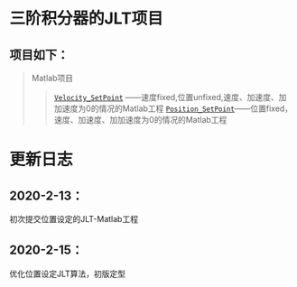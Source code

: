 三阶积分器的JLT项目
====
项目如下：
------- 
>Matlab项目
>>[`Velocity_SetPoint`](https://github.com/DistantUtopia/JerkLimitedTrajectory/tree/master/Velocity_SetPoint) ——速度fixed,位置unfixed,速度、加速度、加加速度为0的情况的Matlab工程
>>[`Position_SetPoint`](https://github.com/DistantUtopia/JerkLimitedTrajectory/blob/master/Position_SetPoint)——位置fixed，速度、加速度、加加速度为0的情况的Matlab工程

更新日志
====

2020-2-13：
------- 
初次提交位置设定的JLT-Matlab工程

2020-2-15：
------- 
优化位置设定JLT算法，初版定型
